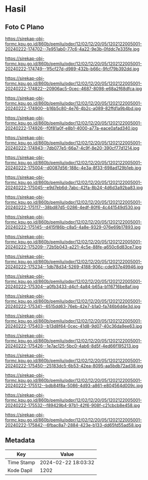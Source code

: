 # Hasil

## Foto C Plano

https://sirekap-obj-formc.kpu.go.id/860b/pemilu/pdpr/12/02/12/20/05/1202122005001-20240222-174702--7e951ab0-77c6-4a22-9e3b-0fddc7e335fe.jpg

https://sirekap-obj-formc.kpu.go.id/860b/pemilu/pdpr/12/02/12/20/05/1202122005001-20240222-174749--1f5cf27d-d989-432b-b66c-9fcf79b392dd.jpg

https://sirekap-obj-formc.kpu.go.id/860b/pemilu/pdpr/12/02/12/20/05/1202122005001-20240222-174822--20906ac5-0cec-4687-8098-e68a2f68dfca.jpg

https://sirekap-obj-formc.kpu.go.id/860b/pemilu/pdpr/12/02/12/20/05/1202122005001-20240222-174900--b16b5c80-4e76-4b2c-a089-82ffd1a9b4bd.jpg

https://sirekap-obj-formc.kpu.go.id/860b/pemilu/pdpr/12/02/12/20/05/1202122005001-20240222-174926--f0f81a0f-e8b1-4000-a77a-eace0afad340.jpg

https://sirekap-obj-formc.kpu.go.id/860b/pemilu/pdpr/12/02/12/20/05/1202122005001-20240222-174943--7db077e5-66a7-4c9f-8e20-390cf77d1214.jpg

https://sirekap-obj-formc.kpu.go.id/860b/pemilu/pdpr/12/02/12/20/05/1202122005001-20240222-175004--d0087d56-188c-4e3a-8f33-698ad129b1eb.jpg

https://sirekap-obj-formc.kpu.go.id/860b/pemilu/pdpr/12/02/12/20/05/1202122005001-20240222-175045--e9d7eb6d-7abc-42fa-8b24-4d6d3a92ba83.jpg

https://sirekap-obj-formc.kpu.go.id/860b/pemilu/pdpr/12/02/12/20/05/1202122005001-20240222-175117--38bd87d5-0286-4edf-80f6-4c441549d530.jpg

https://sirekap-obj-formc.kpu.go.id/860b/pemilu/pdpr/12/02/12/20/05/1202122005001-20240222-175145--d415f86b-c8a5-4a8e-9329-076e69b17893.jpg

https://sirekap-obj-formc.kpu.go.id/860b/pemilu/pdpr/12/02/12/20/05/1202122005001-20240222-175209--72b5b043-a221-4c5e-88fe-a650c6d83ce7.jpg

https://sirekap-obj-formc.kpu.go.id/860b/pemilu/pdpr/12/02/12/20/05/1202122005001-20240222-175234--1db78d34-5269-4188-906c-cde937e49946.jpg

https://sirekap-obj-formc.kpu.go.id/860b/pemilu/pdpr/12/02/12/20/05/1202122005001-20240222-175304--a0fb3433-d4cf-4a84-b65a-b116716be8af.jpg

https://sirekap-obj-formc.kpu.go.id/860b/pemilu/pdpr/12/02/12/20/05/1202122005001-20240222-175341--6515dd63-76eb-42e7-b1a0-fa746b6d4e3d.jpg

https://sirekap-obj-formc.kpu.go.id/860b/pemilu/pdpr/12/02/12/20/05/1202122005001-20240222-175403--b13d8f64-0cec-41d8-9d07-40c36da9ee63.jpg

https://sirekap-obj-formc.kpu.go.id/860b/pemilu/pdpr/12/02/12/20/05/1202122005001-20240222-175426--1e7ac125-5bc0-4ab6-8d5f-4ed66f195213.jpg

https://sirekap-obj-formc.kpu.go.id/860b/pemilu/pdpr/12/02/12/20/05/1202122005001-20240222-175450--25183dc5-6b53-42ea-8095-aa5bdb72ad38.jpg

https://sirekap-obj-formc.kpu.go.id/860b/pemilu/pdpr/12/02/12/20/05/1202122005001-20240222-175512--bdb84f8a-5086-4d93-a861-e804564d009c.jpg

https://sirekap-obj-formc.kpu.go.id/860b/pemilu/pdpr/12/02/12/20/05/1202122005001-20240222-175532--f89429b4-97b1-42f6-908f-c21cbcb8e458.jpg

https://sirekap-obj-formc.kpu.go.id/860b/pemilu/pdpr/12/02/12/20/05/1202122005001-20240222-175842--6fbac8a7-2884-423e-b133-dd65fd55ad58.jpg


## Metadata

| Key        | Value               |
| ---------- | ------------------- |
| Time Stamp | 2024-02-22 18:03:32 |
| Kode Dapil | 1202                |




